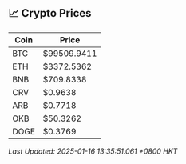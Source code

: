 ## 📈 Crypto Prices

| Coin | Price |
| ---- | ----- |
| BTC | $99509.9411 |
| ETH | $3372.5362 |
| BNB | $709.8338 |
| CRV | $0.9638 |
| ARB | $0.7718 |
| OKB | $50.3262 |
| DOGE | $0.3769 |

_Last Updated: 2025-01-16 13:35:51.061 +0800 HKT_